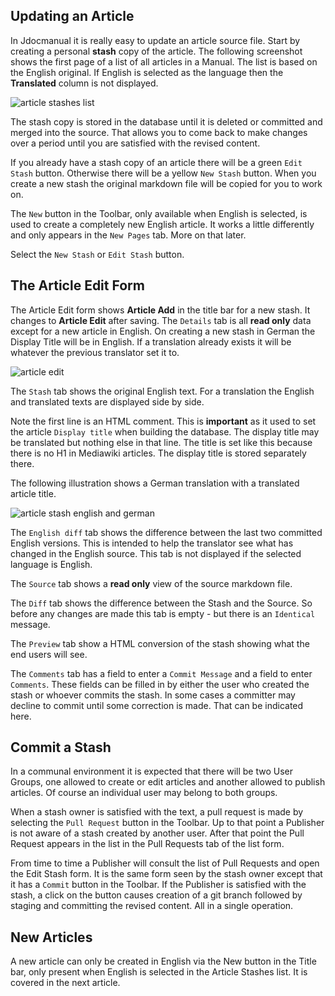 <!-- Filename: Edit_Article_in_Jdocmanual / Display title: Edit Article in Jdocmanual -->

## Updating an Article

In Jdocmanual it is really easy to update an article source file.  Start by creating a
personal **stash** copy of the article. The following screenshot shows the first page
of a list of all articles in a Manual. The list is based on the English original. If English
is selected as  the language then the **Translated** column is not displayed.

![article stashes list](../../../en/images/jdocmanual/article-stashes.png)

The stash copy is stored in the database until it is deleted or committed and
merged into the source. That allows you to come back to make changes over
a period until you are satisfied with the revised content.

If you already have a stash copy of an article there will be a green `Edit Stash` button.
Otherwise there will be a yellow `New Stash` button. When you create a new stash
the original markdown file will be copied for you to work on.

The `New` button in the Toolbar, only available when English is selected,  is used to
create a completely new English article. It works a little differently and only appears
in the `New Pages` tab. More on that later.

Select the `New Stash` or `Edit Stash` button.

## The Article Edit Form

The Article Edit form shows **Article Add** in the title bar for a new stash. It
changes to **Article Edit** after saving. The `Details` tab is all **read
only** data except for a new article in English. On creating a new stash in
German the Display Title will be in English. If a translation already
exists it will be whatever the previous translator set it to.

![article edit](../../../en/images/jdocmanual/jdocmanual-article-edit.png)

The `Stash` tab shows the original English text. For a translation the English
and translated texts are displayed side by side.

Note the first line is an HTML comment. This is **important** as it used to
set the article `Display title` when building the database. The display title
may be translated but nothing else in that line. The title is set like this
because there is no H1 in Mediawiki articles. The display title is stored
separately there.

The following illustration shows a German translation with a translated article
title.

![article stash english and german](../../../en/images/jdocmanual/article-stash-german.png)

The `English diff` tab shows the difference between the last two committed
English versions. This is intended to help the translator see what has changed
in the English source. This tab is not displayed if the selected language is
English.

The `Source` tab shows a **read only** view of the source markdown file.

The `Diff` tab shows the difference between the Stash and the Source. So before
any changes are made this tab is empty - but there is an `Identical` message.

The `Preview` tab show a HTML conversion of the stash showing what the end
users will see.

The `Comments` tab has a field to enter a `Commit Message` and a field to
enter `Comments`. These fields can be filled in by either the user who created
the stash or whoever commits the stash. In some cases a committer may decline
to commit until some correction is made. That can be indicated here.

## Commit a Stash

In a communal environment it is expected that there will be two User Groups,
one allowed to create or edit articles and another allowed to publish articles.
Of course an individual user may belong to both groups.

When a stash owner is satisfied with the text, a pull request is made by
selecting the `Pull Request` button in the Toolbar. Up to that point a
Publisher is not aware of a stash created by another user. After that point
the Pull Request appears in the list in the Pull Requests tab of the list form.

From time to time a Publisher will consult the list of Pull Requests and open
the Edit Stash form. It is the same form seen by the stash owner except that
it has a `Commit` button in the Toolbar. If the Publisher is satisfied with
the stash, a click on the button causes creation of a git branch followed by
staging and committing the revised content. All in a single operation.

## New Articles

A new article can only be created in English via the New button in the Title
bar, only present when English is selected in the Article Stashes list. It is
covered in the next article.
